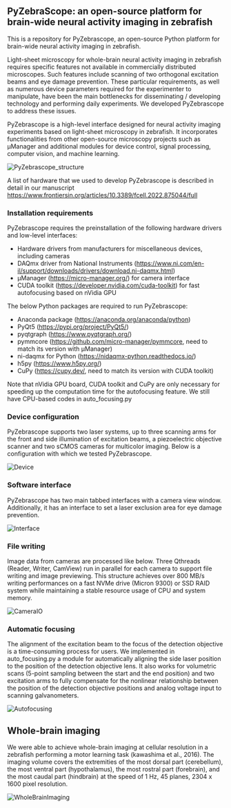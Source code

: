 ## PyZebraScope: an open-source platform for brain-wide neural activity imaging in zebrafish

This is a repository for PyZebrascope, an open-source Python platform for brain-wide neural activity imaging in zebrafish.

Light-sheet microscopy for whole-brain neural activity imaging in zebrafish requires specific features not available in commercially distributed microscopes. Such features include scanning of two orthogonal excitation beams and eye damage prevention. These particular requirements, as well as numerous device parameters required for the experimenter to manipulate, have been the main bottlenecks for disseminating / developing technology and performing daily experiments. We developed PyZebrascope to address these issues.

PyZebrascope is a high-level interface designed for neural activity imaging experiments based on light-sheet microscopy in zebrafish. It incorporates functionalities from other open-source microscopy projects such as μManager and additional modules for device control, signal processing, computer vision, and machine learning.

![PyZebrascope_structure](https://user-images.githubusercontent.com/61713599/153410661-dba6a690-caa8-4bfd-ae97-e86001c326c8.png)

A list of hardware that we used to develop PyZebrascope is described in detail in our manuscript
https://www.frontiersin.org/articles/10.3389/fcell.2022.875044/full

### Installation requirements

PyZebrascope requires the preinstallation of the following hardware drivers and low-level interfaces:

- Hardware drivers from manufacturers for miscellaneous devices, including cameras
- DAQmx driver from National Instruments (https://www.ni.com/en-il/support/downloads/drivers/download.ni-daqmx.html)
- μManager (https://micro-manager.org/) for camera interface
- CUDA toolkit (https://developer.nvidia.com/cuda-toolkit) for fast autofocusing based on nVidia GPU

The below Python packages are required to run PyZebrascope:

- Anaconda package (https://anaconda.org/anaconda/python)
- PyQt5 (https://pypi.org/project/PyQt5/)
- pyqtgraph (https://www.pyqtgraph.org/)
- pymmcore (https://github.com/micro-manager/pymmcore, need to match its version with μManager)
- ni-daqmx for Python (https://nidaqmx-python.readthedocs.io/)
- h5py (https://www.h5py.org/)
- CuPy (https://cupy.dev/, need to match its version with CUDA toolkit)

Note that nVidia GPU board, CUDA toolkit and CuPy are only necessary for speeding up the computation time for the autofocusing feature. We still have CPU-based codes in auto_focusing.py

### Device configuration

PyZebrascope supports two laser systems, up to three scanning arms for the front and side illumination of excitation beams, a piezoelectric objective scanner and two sCMOS cameras for multicolor imaging. Below is a configuration with which we tested PyZebrascope.

![Device](https://user-images.githubusercontent.com/61713599/162279736-80e5c9c7-3fc6-4e4b-80b3-042a9b5fbaea.png)

### Software interface

PyZebrascope has two main tabbed interfaces with a camera view window. Additionally, it has an interface to set a laser exclusion area for eye damage prevention.

![Interface](https://user-images.githubusercontent.com/61713599/162588133-11872ee5-a6ba-4180-ba83-0d9f87b90d84.png)

### File writing

Image data from cameras are processed like below. Three Qthreads (Reader, Writer, CamView) run in parallel for each camera to support file writing and image previewing. This structure achieves over 800 MB/s writing performances on a fast NVMe drive (Micron 9300) or SSD RAID system while maintaining a stable resource usage of CPU and system memory.

![CameraIO](https://user-images.githubusercontent.com/61713599/162566708-50fa7c9d-6110-41fb-b40b-775a64c4e580.png)

### Automatic focusing

The alignment of the excitation beam to the focus of the detection objective is a time-consuming process for users. We implemented in auto_focusing.py a module for automatically aligning the side laser position to the position of the detection objective lens. It also works for volumetric scans (5-point sampling between the start and the end position) and two excitation arms to fully compensate for the nonlinear relationship between the position of the detection objective positions and analog voltage input to scanning galvanometers.

![Autofocusing](https://user-images.githubusercontent.com/61713599/162587830-deebf83b-2858-462e-a70e-0be9b199ebd5.png)

## Whole-brain imaging

We were able to achieve whole-brain imaging at cellular resolution in a zebrafish performing a motor learning task (kawashima et al., 2016). The imaging volume covers the extremities of the most dorsal part (cerebellum), the most ventral part (hypothalamus), the most rostral part (forebrain), and the most caudal part (hindbrain) at the speed of 1 Hz, 45 planes, 2304 x 1600 pixel resolution.

![WholeBrainImaging](https://user-images.githubusercontent.com/61713599/162566738-d485a29b-5234-4a9e-a7d6-70658dd3e0cf.png)
